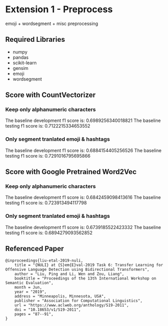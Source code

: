 # Extension 1 - Preprocess
emoji + wordsegment + misc preprocessing

## Required Libraries
* numpy
* pandas
* scikit-learn
* gensim
* emoji
* wordsegment

## Score with CountVectorizer

### Keep only alphanumeric characters
The baseline development f1 score is: 0.6989256340018821
The baseline testing f1 score is: 0.7122215334653552

### Only segment tranlated emoji & hashtags
The baseline development f1 score is: 0.6884154405256526
The baseline testing f1 score is: 0.7291016795695866

## Score with Google Pretrained Word2Vec

### Keep only alphanumeric characters
The baseline development f1 score is: 0.6842459098413616
The baseline testing f1 score is: 0.723913494117798

### Only segment tranlated emoji & hashtags
The baseline development f1 score is: 0.6739185522423332
The baseline testing f1 score is: 0.6894279093562852

## Referenced Paper
```
@inproceedings{liu-etal-2019-nuli,
    title = "{NULI} at {S}em{E}val-2019 Task 6: Transfer Learning for Offensive Language Detection using Bidirectional Transformers",
    author = "Liu, Ping and Li, Wen and Zou, Liang",
    booktitle = "Proceedings of the 13th International Workshop on Semantic Evaluation",
    month = Jun,
    year = "2019",
    address = "Minneapolis, Minnesota, USA",
    publisher = "Association for Computational Linguistics",
    url = "https://www.aclweb.org/anthology/S19-2011",
    doi = "10.18653/v1/S19-2011",
    pages = "87--91",
}
```